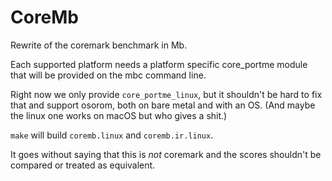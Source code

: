 # CoreMb

Rewrite of the coremark benchmark in Mb.

Each supported platform needs a platform specific core_portme module
that will be provided on the mbc command line.

Right now we only provide `core_portme_linux`, but it shouldn't be hard to
fix that and support osorom, both on bare metal and with an OS.
(And maybe the linux one works on macOS but who gives a shit.)

`make` will build `coremb.linux` and `coremb.ir.linux`.

It goes without saying that this is *not* coremark and the scores
shouldn't be compared or treated as equivalent.
